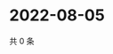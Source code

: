 # 2022-08-05

共 0 条

<!-- BEGIN WEIBO -->
<!-- 最后更新时间 Fri Aug 05 2022 08:36:21 GMT+0800 (China Standard Time) -->

<!-- END WEIBO -->
